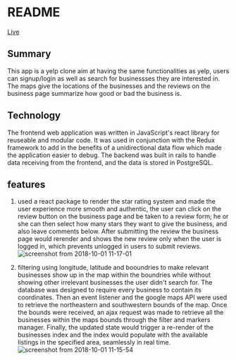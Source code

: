 # README

[Live](https://firstyeep.herokuapp.com/)

## Summary
This app is a yelp clone aim at having the same functionalities as yelp, users can signup/login as well as search for businessses they are interested in. The maps give the locations of the businesses and the reviews on the business page summarize how good or bad the business is.

## Technology
The frontend web application was written in JavaScript's react library for reuseable and modular code. It was used in conjunction with the Redux framework to add in the benefits of a unidirectional data flow which made the application easier to debug. The backend was built in rails to handle data receiving from the frontend, and the data is stored in PostgreSQL.


## features
1. used a react package to render the star rating system and made the user experience more smooth and authentic, the user can click on the review button on the business page and be taken to a review form; he or she can then select how many stars they want to give the business, and also leave comments below. After submitting the review the business page would rerender and shows the new review only when the user is logged in, which prevents unlogged in users to submit reviews.
![screenshot from 2018-10-01 11-17-01](https://user-images.githubusercontent.com/38970716/46299002-69fc0a80-c56e-11e8-9606-fae9e89c33da.png)

2. filtering using longitude, latitude and booundries to make relevant businesses show up in the map within the boundries while without showing other irrelevant businesses the user didn't search for. The database was designed to require every business to contain its coordinates. Then an event listener and the google maps API were used to retrieve the northeastern and southwestern bounds of the map. Once the bounds were received, an ajax request was made to retrieve all the businesses within the maps bounds through the filter and markers manager. Finally, the updated state would trigger a re-render of the businesses index and the index would populate with the available listings in the specified area, seamlessly in real time.
![screenshot from 2018-10-01 11-15-54](https://user-images.githubusercontent.com/38970716/46299048-85671580-c56e-11e8-9006-aac22c93a386.png)

